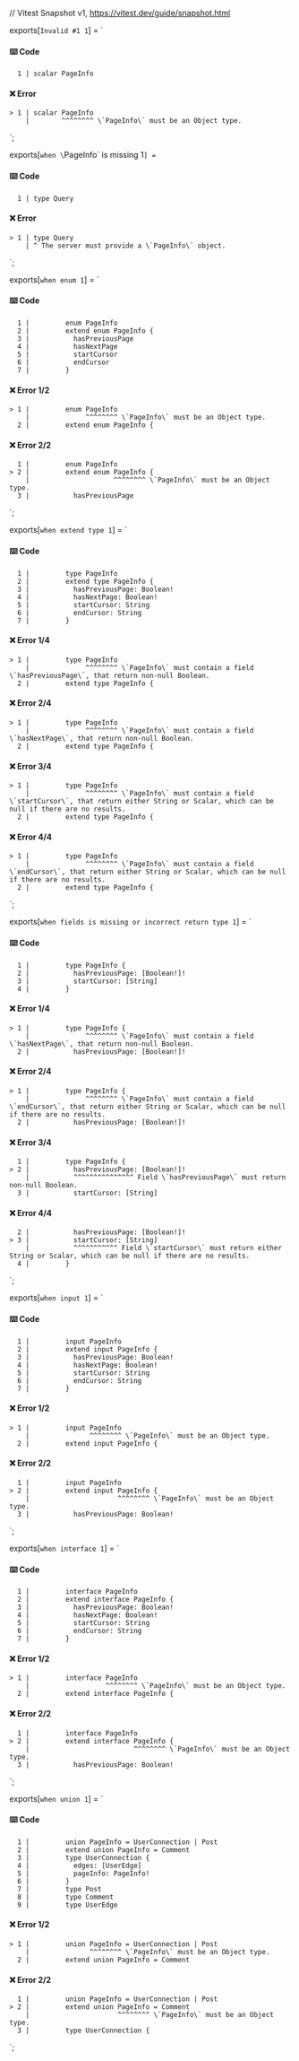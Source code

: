 // Vitest Snapshot v1, https://vitest.dev/guide/snapshot.html

exports[`Invalid #1 1`] = `
#### ⌨️ Code

      1 | scalar PageInfo

#### ❌ Error

    > 1 | scalar PageInfo
        |        ^^^^^^^^ \`PageInfo\` must be an Object type.
`;

exports[`when \`PageInfo\` is missing 1`] = `
#### ⌨️ Code

      1 | type Query

#### ❌ Error

    > 1 | type Query
        | ^ The server must provide a \`PageInfo\` object.
`;

exports[`when enum 1`] = `
#### ⌨️ Code

      1 |         enum PageInfo
      2 |         extend enum PageInfo {
      3 |           hasPreviousPage
      4 |           hasNextPage
      5 |           startCursor
      6 |           endCursor
      7 |         }

#### ❌ Error 1/2

    > 1 |         enum PageInfo
        |              ^^^^^^^^ \`PageInfo\` must be an Object type.
      2 |         extend enum PageInfo {

#### ❌ Error 2/2

      1 |         enum PageInfo
    > 2 |         extend enum PageInfo {
        |                     ^^^^^^^^ \`PageInfo\` must be an Object type.
      3 |           hasPreviousPage
`;

exports[`when extend type 1`] = `
#### ⌨️ Code

      1 |         type PageInfo
      2 |         extend type PageInfo {
      3 |           hasPreviousPage: Boolean!
      4 |           hasNextPage: Boolean!
      5 |           startCursor: String
      6 |           endCursor: String
      7 |         }

#### ❌ Error 1/4

    > 1 |         type PageInfo
        |              ^^^^^^^^ \`PageInfo\` must contain a field \`hasPreviousPage\`, that return non-null Boolean.
      2 |         extend type PageInfo {

#### ❌ Error 2/4

    > 1 |         type PageInfo
        |              ^^^^^^^^ \`PageInfo\` must contain a field \`hasNextPage\`, that return non-null Boolean.
      2 |         extend type PageInfo {

#### ❌ Error 3/4

    > 1 |         type PageInfo
        |              ^^^^^^^^ \`PageInfo\` must contain a field \`startCursor\`, that return either String or Scalar, which can be null if there are no results.
      2 |         extend type PageInfo {

#### ❌ Error 4/4

    > 1 |         type PageInfo
        |              ^^^^^^^^ \`PageInfo\` must contain a field \`endCursor\`, that return either String or Scalar, which can be null if there are no results.
      2 |         extend type PageInfo {
`;

exports[`when fields is missing or incorrect return type 1`] = `
#### ⌨️ Code

      1 |         type PageInfo {
      2 |           hasPreviousPage: [Boolean!]!
      3 |           startCursor: [String]
      4 |         }

#### ❌ Error 1/4

    > 1 |         type PageInfo {
        |              ^^^^^^^^ \`PageInfo\` must contain a field \`hasNextPage\`, that return non-null Boolean.
      2 |           hasPreviousPage: [Boolean!]!

#### ❌ Error 2/4

    > 1 |         type PageInfo {
        |              ^^^^^^^^ \`PageInfo\` must contain a field \`endCursor\`, that return either String or Scalar, which can be null if there are no results.
      2 |           hasPreviousPage: [Boolean!]!

#### ❌ Error 3/4

      1 |         type PageInfo {
    > 2 |           hasPreviousPage: [Boolean!]!
        |           ^^^^^^^^^^^^^^^ Field \`hasPreviousPage\` must return non-null Boolean.
      3 |           startCursor: [String]

#### ❌ Error 4/4

      2 |           hasPreviousPage: [Boolean!]!
    > 3 |           startCursor: [String]
        |           ^^^^^^^^^^^ Field \`startCursor\` must return either String or Scalar, which can be null if there are no results.
      4 |         }
`;

exports[`when input 1`] = `
#### ⌨️ Code

      1 |         input PageInfo
      2 |         extend input PageInfo {
      3 |           hasPreviousPage: Boolean!
      4 |           hasNextPage: Boolean!
      5 |           startCursor: String
      6 |           endCursor: String
      7 |         }

#### ❌ Error 1/2

    > 1 |         input PageInfo
        |               ^^^^^^^^ \`PageInfo\` must be an Object type.
      2 |         extend input PageInfo {

#### ❌ Error 2/2

      1 |         input PageInfo
    > 2 |         extend input PageInfo {
        |                      ^^^^^^^^ \`PageInfo\` must be an Object type.
      3 |           hasPreviousPage: Boolean!
`;

exports[`when interface 1`] = `
#### ⌨️ Code

      1 |         interface PageInfo
      2 |         extend interface PageInfo {
      3 |           hasPreviousPage: Boolean!
      4 |           hasNextPage: Boolean!
      5 |           startCursor: String
      6 |           endCursor: String
      7 |         }

#### ❌ Error 1/2

    > 1 |         interface PageInfo
        |                   ^^^^^^^^ \`PageInfo\` must be an Object type.
      2 |         extend interface PageInfo {

#### ❌ Error 2/2

      1 |         interface PageInfo
    > 2 |         extend interface PageInfo {
        |                          ^^^^^^^^ \`PageInfo\` must be an Object type.
      3 |           hasPreviousPage: Boolean!
`;

exports[`when union 1`] = `
#### ⌨️ Code

      1 |         union PageInfo = UserConnection | Post
      2 |         extend union PageInfo = Comment
      3 |         type UserConnection {
      4 |           edges: [UserEdge]
      5 |           pageInfo: PageInfo!
      6 |         }
      7 |         type Post
      8 |         type Comment
      9 |         type UserEdge

#### ❌ Error 1/2

    > 1 |         union PageInfo = UserConnection | Post
        |               ^^^^^^^^ \`PageInfo\` must be an Object type.
      2 |         extend union PageInfo = Comment

#### ❌ Error 2/2

      1 |         union PageInfo = UserConnection | Post
    > 2 |         extend union PageInfo = Comment
        |                      ^^^^^^^^ \`PageInfo\` must be an Object type.
      3 |         type UserConnection {
`;

